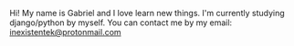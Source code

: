 Hi! My name is Gabriel and I love learn new things.
I'm currently studying django/python by myself.
You can contact me by my email: inexistentek@protonmail.com

